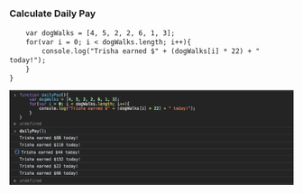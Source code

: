 ### Calculate Daily Pay

``` function dailyPay(){
    var dogWalks = [4, 5, 2, 2, 6, 1, 3];
    for(var i = 0; i < dogWalks.length; i++){
        console.log("Trisha earned $" + (dogWalks[i] * 22) + " today!");
    }
}
```

![Daily Pay](images/ss_js17.png)
